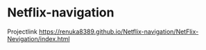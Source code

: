 # Netflix-navigation
Projectlink  https://renuka8389.github.io/Netflix-navigation/NetFlix-Nevigation/index.html
